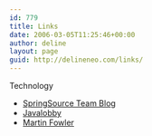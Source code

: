 ```yaml
---
id: 779
title: Links
date: 2006-03-05T11:25:46+00:00
author: deline
layout: page
guid: http://delineneo.com/links/
---
```

Technology

  * [SpringSource Team Blog](http://blog.springsource.org/)
  * [Javalobby](http://java.dzone.com/)
  * [Martin Fowler](http://martinfowler.com/)
